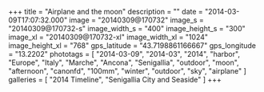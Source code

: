 +++
title = "Airplane and the moon"
description = ""
date = "2014-03-09T17:07:32.000"
image = "20140309@170732"
image_s = "20140309@170732-s"
image_width_s = "400"
image_height_s = "300"
image_xl = "20140309@170732-xl"
image_width_xl = "1024"
image_height_xl = "768"
gps_latitude = "43.7198861166667"
gps_longitude = "13.2202"
phototags = [ "2014-03-09", "2014-03", "2014", "harbor", "Europe", "Italy", "Marche", "Ancona", "Senigallia", "outdoor", "moon", "afternoon", "canonfd", "100mm", "winter", "outdoor", "sky", "airplane" ]
galleries = [ "2014 Timeline", "Senigallia City and Seaside" ]
+++

